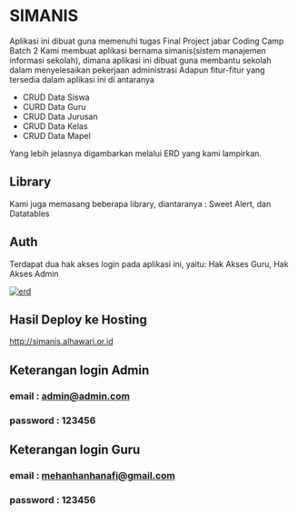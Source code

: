 # SIMANIS

Aplikasi ini dibuat guna memenuhi tugas Final Project jabar Coding Camp Batch 2
Kami membuat aplikasi bernama simanis(sistem manajemen informasi sekolah), dimana aplikasi ini dibuat guna membantu sekolah dalam menyelesaikan pekerjaan administrasi
Adapun fitur-fitur yang tersedia dalam aplikasi ini di antaranya

<ul>
	<li>CRUD Data Siswa</li>
	<li>CURD Data Guru</li>
	<li>CRUD Data Jurusan</li>
	<li>CRUD Data Kelas</li>
	<li>CRUD Data Mapel</li>
</ul>
Yang lebih jelasnya digambarkan melalui ERD yang kami lampirkan.

## Library

Kami juga memasang beberapa library, diantaranya : Sweet Alert, dan Datatables

## Auth

Terdapat dua hak akses login pada aplikasi ini, yaitu: Hak Akses Guru, Hak Akses Admin

<a href="https://ibb.co/DfdG5KB"><img src="https://i.ibb.co/k2Z3QcL/erd.png" alt="erd" border="0" /></a>

## Hasil Deploy ke Hosting

http://simanis.alhawari.or.id

## Keterangan login Admin

### email : admin@admin.com

### password : 123456

## Keterangan login Guru

### email : mehanhanhanafi@gmail.com

### password : 123456
